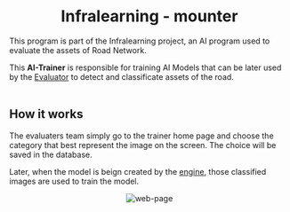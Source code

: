 <h1 align="center"> Infralearning - mounter </h1>

This program is part of the <a ref="https://github.com/victordalosto/infralearning">Infralearning</a> project, an AI program used to evaluate the assets of Road Network.

This <b>AI-Trainer</b> is responsible for training AI Models that can be later used by the <a href="https://github.com/victordalosto/infralearning-evaluate">Evaluator</a> to detect and classificate assets of the road.
<br/><br/>


<h2> How it works </h2>

The evaluaters team simply go to the trainer home page and choose the category that best represent the image on the screen. The choice will be saved in the database.

Later, when the model is beign created by the <a href="https://github.com/victordalosto/infralearning-engine">engine</a>, those classified images are used to train the model.

<div align="center">
  <img src="https://raw.githubusercontent.com/victordalosto/infralearning-aitrainer/master/assets/screen.png" alt="web-page">
</div>